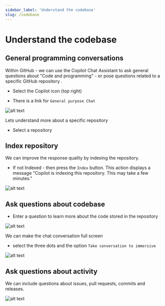 ```yaml
---
sidebar_label: 'Understand the codebase'
slug: /codebase
---
```


# Understand the codebase 

## General programming conversations

Within GitHub - we can use the Copilot Chat Assistant to ask general questions about "Code and programming" - or pose questions related to a specific GitHub repository . 

- Select the Copilot icon (top right)

- There is a link for `General purpose Chat`

![alt text](../images/codebase1.png)

Lets understand more about a specific repository

- Select a repository

## Index repository 

We can improve the response quality by indexing the repository.

- If not Indexed - then press the `Index` button.  This action displays a message  "Copilot is indexing this repository. This may take a few minutes."

![alt text](../images/codebase2.png)

## Ask questions about codebase

- Enter a question to learn more about the code stored in the repository

![alt text](../images/codebase3.png)

We can make the chat conversation full screen 

- select the three dots and the option `Take conversation to immersive` 

![alt text](../images/codebase4.png)

## Ask questions about activity 

We can include questions about issues, pull requests, commits and releases. 

![alt text](../images/codebase5.png)

